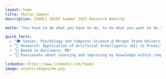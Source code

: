 ```yaml
---
layout: home
title: Skylar Sawyer
description: CEAMLS SAIRI Summer 2025 Research Website

motto: "You have to do what you have to do, to do what you want to do."

quick_facts:
  - "🎓 Senior, Pyschology and Computer Science @ Morgan State University"
  - "🔬 Research: Application of Artificial Intelligence (AI) to Predict Genetic Biomarkers of Brain Tumor from Transcriptomic Data Set"
  - "📍 Based in Baltimore, MD"
  - "🚀 Passionate about learning and improving my knowledge within computer science"

linkedin: https://www.linkedin.com/feed/
image: assets/images/me.png
---
```

